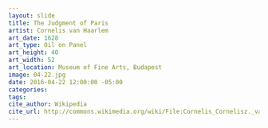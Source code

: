 ```yaml
---
layout: slide
title: The Judgment of Paris
artist: Cornelis van Haarlem
art_date: 1628
art_type: Oil on Panel
art_height: 40
art_width: 52
art_location: Museum of Fine Arts, Budapest
image: 04-22.jpg
date: 2016-04-22 12:00:00 -05:00
categories:
tags:
cite_author: Wikipedia
cite_url: http://commons.wikimedia.org/wiki/File:Cornelis_Cornelisz._van_Haarlem_-_The_Judgment_of_Paris_-_WGA05252.jpg
---
```

